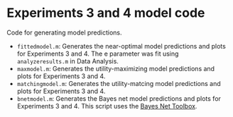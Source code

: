 Experiments 3 and 4 model code
==============================

Code for generating model predictions.

* `fittedmodel.m`: Generates the near-optimal model predictions and plots for Experiments 3 and 4. The e parameter was fit using `analyzeresults.m` in Data Analysis.
* `maxmodel.m`: Generates the utility-maximizing model predictions and plots for Experiments 3 and 4.
* `matchingmodel.m`: Generates the utility-matcing model predictions and plots for Experiments 3 and 4. 
* `bnetmodel.m`: Generates the Bayes net model predictions and plots for Experiments 3 and 4.  This script uses the [Bayes Net Toolbox](https://code.google.com/p/bnt/).
